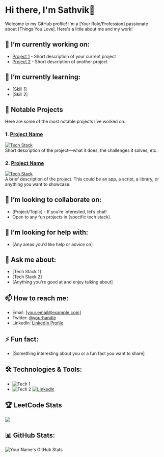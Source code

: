 # Hi there, I'm Sathvik👋

Welcome to my GitHub profile! I'm a [Your Role/Profession] passionate about [Things You Love]. Here's a little about me and my work!

## 🔭 I’m currently working on:
- [Project 1](link) - Short description of your current project
- [Project 2](link) - Short description of another project

## 🌱 I’m currently learning:
- [Skill 1] 
- [Skill 2]

## 🚀 Notable Projects

Here are some of the most notable projects I’ve worked on:

### 1. [Project Name](https://github.com/yourusername/projectname)
[![Tech Stack](https://img.shields.io/badge/Tech%20Stack-React%2C%20Node.js-%2361DAFB?style=flat&logo=react)](https://reactjs.org/)  
Short description of the project—what it does, the challenges it solves, etc. 

### 2. [Project Name](https://github.com/yourusername/projectname)
[![Tech Stack](https://img.shields.io/badge/Tech%20Stack-Python%2C%20Flask-%231DA1F2?style=flat&logo=python)](https://flask.palletsprojects.com/)  
A brief description of the project. This could be an app, a script, a library, or anything you want to showcase.



## 👯 I’m looking to collaborate on:
- [Project/Topic] - If you’re interested, let’s chat!
- Open to any fun projects in [specific tech stack].

## 🤔 I’m looking for help with:
- [Any areas you'd like help or advice on]

## 💬 Ask me about:
- [Tech Stack 1]
- [Tech Stack 2]
- [Anything you're good at and enjoy talking about]

## 📫 How to reach me:
- Email: [your.email@example.com]
- Twitter: [@yourhandle](https://twitter.com/yourhandle)
- LinkedIn: [LinkedIn Profile](https://linkedin.com/in/your-profile)

## ⚡ Fun fact:
- [Something interesting about you or a fun fact you want to share]

## 🛠️ Technologies & Tools:
- ![Tech 1](https://img.shields.io/badge/-Tech1-black?style=flat&logo=tech1&logoColor=white)
- ![Tech 2](https://img.shields.io/badge/-Tech2-black?style=flat&logo=tech2&logoColor=white)
[![LinkedIn](https://img.shields.io/badge/LinkedIn-YourName-%230A66C2?style=flat&logo=linkedin&logoColor=white)](https://www.linkedin.com/in/yourname)


## 🏆 LeetCode Stats
![](https://leetcard.jacoblin.cool/Sathvik_leetcode)

## 📊 GitHub Stats:
![Your Name's GitHub Stats](https://github-readme-stats.vercel.app/api?username=yourusername&show_icons=true&hide_title=true&count_private=true&theme=radical)

